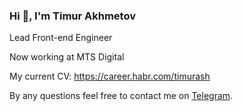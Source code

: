 ### Hi 👋, I'm Timur Akhmetov

Lead Front-end Engineer

Now working at MTS Digital

My current CV: https://career.habr.com/timurash

By any questions feel free to contact me on [Telegram](https://t.me/timurash).

